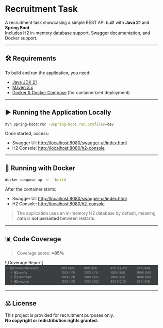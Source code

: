 # Recruitment Task

A recruitment task showcasing a simple REST API built with **Java 21** and **Spring Boot**.  
Includes H2 in-memory database support, Swagger documentation, and Docker support.

---

## 🛠 Requirements

To build and run the application, you need:

- [Java JDK 21](https://www.oracle.com/pl/java/technologies/downloads/)
- [Maven 3.x](https://maven.apache.org)
- [Docker & Docker Compose](https://docs.docker.com/compose/install/) (for containerized deployment)

---

## ▶️ Running the Application Locally

```bash
mvn spring-boot:run -Dspring-boot.run.profiles=dev 
```

Once started, access:

- Swagger UI: [http://localhost:8080/swagger-ui/index.html](http://localhost:8080/swagger-ui/index.html)
- H2 Console: [http://localhost:8080/h2-console](http://localhost:8080/h2-console)

---

## 🐳 Running with Docker

```bash
docker compose up -d --build
```

After the container starts:

- Swagger UI: [http://localhost:8080/swagger-ui/index.html](http://localhost:8080/swagger-ui/index.html)
- H2 Console: [http://localhost:8080/h2-console](http://localhost:8080/h2-console)

> The application uses an in-memory H2 database by default, meaning data is **not persisted** between restarts.

---

## 📊 Code Coverage

> Coverage score: **>85%**

![Coverage Report]![img.png](img.png)

---

## ⚖️ License

This project is provided for recruitment purposes only.  
**No copyright or redistribution rights granted.**
